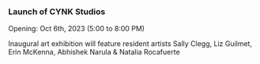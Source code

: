 ### Launch of CYNK Studios

Opening: Oct 6th, 2023 (5:00 to 8:00 PM)


Inaugural art exhibition will feature resident artists Sally Clegg, Liz Guilmet, Erin McKenna, Abhishek Narula & Natalia Rocafuerte
